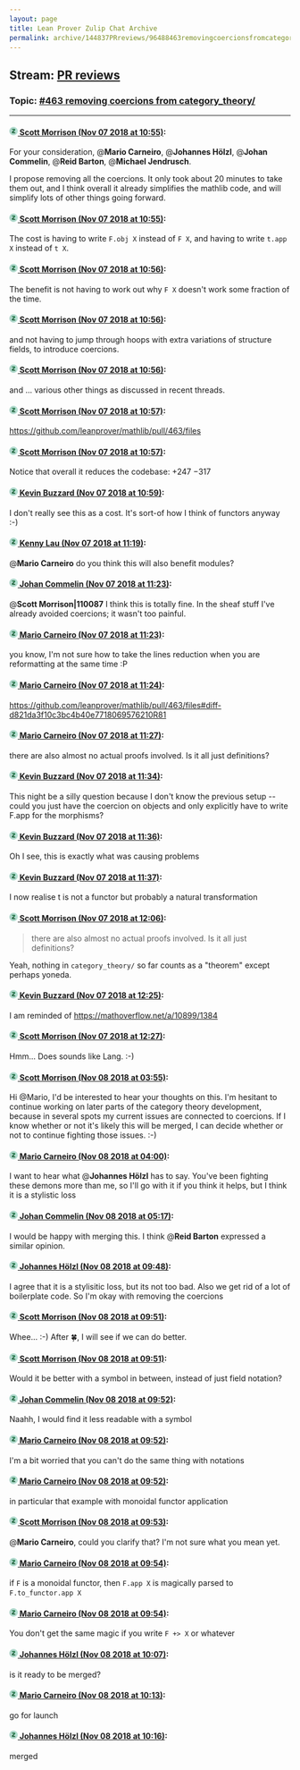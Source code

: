```yaml
---
layout: page
title: Lean Prover Zulip Chat Archive 
permalink: archive/144837PRreviews/96488463removingcoercionsfromcategorytheory.html
---
```


## Stream: [PR reviews](index.html)
### Topic: [#463 removing coercions from category_theory/](96488463removingcoercionsfromcategorytheory.html)

---

#### [![Click to go to Zulip](../../assets/img/zulip2.png) Scott Morrison (Nov 07 2018 at 10:55)](https://leanprover.zulipchat.com/#narrow/stream/144837-PR%20reviews/topic/%23463%20removing%20coercions%20from%20category_theory//near/146929906):
For your consideration, @**Mario Carneiro**, @**Johannes Hölzl**, @**Johan Commelin**, @**Reid Barton**, @**Michael Jendrusch**.

I propose removing all the coercions. It only took about 20 minutes to take them out, and I think overall it already simplifies the mathlib code, and will simplify lots of other things going forward.

#### [![Click to go to Zulip](../../assets/img/zulip2.png) Scott Morrison (Nov 07 2018 at 10:55)](https://leanprover.zulipchat.com/#narrow/stream/144837-PR%20reviews/topic/%23463%20removing%20coercions%20from%20category_theory//near/146929916):
The cost is having to write `F.obj X` instead of `F X`, and having to write `t.app X` instead of `t X`.

#### [![Click to go to Zulip](../../assets/img/zulip2.png) Scott Morrison (Nov 07 2018 at 10:56)](https://leanprover.zulipchat.com/#narrow/stream/144837-PR%20reviews/topic/%23463%20removing%20coercions%20from%20category_theory//near/146929959):
The benefit is not having to work out why `F X` doesn't work some fraction of the time.

#### [![Click to go to Zulip](../../assets/img/zulip2.png) Scott Morrison (Nov 07 2018 at 10:56)](https://leanprover.zulipchat.com/#narrow/stream/144837-PR%20reviews/topic/%23463%20removing%20coercions%20from%20category_theory//near/146929965):
and not having to jump through hoops with extra variations of structure fields, to introduce coercions.

#### [![Click to go to Zulip](../../assets/img/zulip2.png) Scott Morrison (Nov 07 2018 at 10:56)](https://leanprover.zulipchat.com/#narrow/stream/144837-PR%20reviews/topic/%23463%20removing%20coercions%20from%20category_theory//near/146929970):
and ... various other things as discussed in recent threads.

#### [![Click to go to Zulip](../../assets/img/zulip2.png) Scott Morrison (Nov 07 2018 at 10:57)](https://leanprover.zulipchat.com/#narrow/stream/144837-PR%20reviews/topic/%23463%20removing%20coercions%20from%20category_theory//near/146929985):
https://github.com/leanprover/mathlib/pull/463/files

#### [![Click to go to Zulip](../../assets/img/zulip2.png) Scott Morrison (Nov 07 2018 at 10:57)](https://leanprover.zulipchat.com/#narrow/stream/144837-PR%20reviews/topic/%23463%20removing%20coercions%20from%20category_theory//near/146929990):
Notice that overall it reduces the codebase: +247 −317

#### [![Click to go to Zulip](../../assets/img/zulip2.png) Kevin Buzzard (Nov 07 2018 at 10:59)](https://leanprover.zulipchat.com/#narrow/stream/144837-PR%20reviews/topic/%23463%20removing%20coercions%20from%20category_theory//near/146930066):
I don't really see this as a cost. It's sort-of how I think of functors anyway :-)

#### [![Click to go to Zulip](../../assets/img/zulip2.png) Kenny Lau (Nov 07 2018 at 11:19)](https://leanprover.zulipchat.com/#narrow/stream/144837-PR%20reviews/topic/%23463%20removing%20coercions%20from%20category_theory//near/146930864):
@**Mario Carneiro** do you think this will also benefit modules?

#### [![Click to go to Zulip](../../assets/img/zulip2.png) Johan Commelin (Nov 07 2018 at 11:23)](https://leanprover.zulipchat.com/#narrow/stream/144837-PR%20reviews/topic/%23463%20removing%20coercions%20from%20category_theory//near/146931051):
@**Scott Morrison|110087** I think this is totally fine. In the sheaf stuff I've already avoided coercions; it wasn't too painful.

#### [![Click to go to Zulip](../../assets/img/zulip2.png) Mario Carneiro (Nov 07 2018 at 11:23)](https://leanprover.zulipchat.com/#narrow/stream/144837-PR%20reviews/topic/%23463%20removing%20coercions%20from%20category_theory//near/146931064):
you know, I'm not sure how to take the lines reduction when you are reformatting at the same time :P

#### [![Click to go to Zulip](../../assets/img/zulip2.png) Mario Carneiro (Nov 07 2018 at 11:24)](https://leanprover.zulipchat.com/#narrow/stream/144837-PR%20reviews/topic/%23463%20removing%20coercions%20from%20category_theory//near/146931112):
https://github.com/leanprover/mathlib/pull/463/files#diff-d821da3f10c3bc4b40e7718069576210R81

#### [![Click to go to Zulip](../../assets/img/zulip2.png) Mario Carneiro (Nov 07 2018 at 11:27)](https://leanprover.zulipchat.com/#narrow/stream/144837-PR%20reviews/topic/%23463%20removing%20coercions%20from%20category_theory//near/146931252):
there are also almost no actual proofs involved. Is it all just definitions?

#### [![Click to go to Zulip](../../assets/img/zulip2.png) Kevin Buzzard (Nov 07 2018 at 11:34)](https://leanprover.zulipchat.com/#narrow/stream/144837-PR%20reviews/topic/%23463%20removing%20coercions%20from%20category_theory//near/146931583):
This night be a silly question because I don't know the previous setup -- could you just have the coercion on objects and only explicitly have to write F.app for the morphisms?

#### [![Click to go to Zulip](../../assets/img/zulip2.png) Kevin Buzzard (Nov 07 2018 at 11:36)](https://leanprover.zulipchat.com/#narrow/stream/144837-PR%20reviews/topic/%23463%20removing%20coercions%20from%20category_theory//near/146931654):
Oh I see, this is exactly what was causing problems

#### [![Click to go to Zulip](../../assets/img/zulip2.png) Kevin Buzzard (Nov 07 2018 at 11:37)](https://leanprover.zulipchat.com/#narrow/stream/144837-PR%20reviews/topic/%23463%20removing%20coercions%20from%20category_theory//near/146931665):
I now realise t is not a functor but probably a natural transformation

#### [![Click to go to Zulip](../../assets/img/zulip2.png) Scott Morrison (Nov 07 2018 at 12:06)](https://leanprover.zulipchat.com/#narrow/stream/144837-PR%20reviews/topic/%23463%20removing%20coercions%20from%20category_theory//near/146932793):
> there are also almost no actual proofs involved. Is it all just definitions?

Yeah, nothing in `category_theory/` so far counts as a "theorem" except perhaps yoneda.

#### [![Click to go to Zulip](../../assets/img/zulip2.png) Kevin Buzzard (Nov 07 2018 at 12:25)](https://leanprover.zulipchat.com/#narrow/stream/144837-PR%20reviews/topic/%23463%20removing%20coercions%20from%20category_theory//near/146933605):
I am reminded of https://mathoverflow.net/a/10899/1384

#### [![Click to go to Zulip](../../assets/img/zulip2.png) Scott Morrison (Nov 07 2018 at 12:27)](https://leanprover.zulipchat.com/#narrow/stream/144837-PR%20reviews/topic/%23463%20removing%20coercions%20from%20category_theory//near/146933680):
Hmm... Does sounds like Lang. :-)

#### [![Click to go to Zulip](../../assets/img/zulip2.png) Scott Morrison (Nov 08 2018 at 03:55)](https://leanprover.zulipchat.com/#narrow/stream/144837-PR%20reviews/topic/%23463%20removing%20coercions%20from%20category_theory//near/147273670):
Hi @Mario, I'd be interested to hear your thoughts on this. I'm hesitant to continue working on later parts of the category theory development, because in several spots my current issues are connected to coercions. If I know whether or not it's likely this will be merged, I can decide whether or not to continue fighting those issues. :-)

#### [![Click to go to Zulip](../../assets/img/zulip2.png) Mario Carneiro (Nov 08 2018 at 04:00)](https://leanprover.zulipchat.com/#narrow/stream/144837-PR%20reviews/topic/%23463%20removing%20coercions%20from%20category_theory//near/147273876):
I want to hear what @**Johannes Hölzl** has to say. You've been fighting these demons more than me, so I'll go with it if you think it helps, but I think it is a stylistic loss

#### [![Click to go to Zulip](../../assets/img/zulip2.png) Johan Commelin (Nov 08 2018 at 05:17)](https://leanprover.zulipchat.com/#narrow/stream/144837-PR%20reviews/topic/%23463%20removing%20coercions%20from%20category_theory//near/147276465):
I would be happy with merging this. I think @**Reid Barton** expressed a similar opinion.

#### [![Click to go to Zulip](../../assets/img/zulip2.png) Johannes Hölzl (Nov 08 2018 at 09:48)](https://leanprover.zulipchat.com/#narrow/stream/144837-PR%20reviews/topic/%23463%20removing%20coercions%20from%20category_theory//near/147285804):
I agree that it is a stylisitic loss, but its not too bad. Also we get rid of a lot of boilerplate code.
So I'm okay with removing the coercions

#### [![Click to go to Zulip](../../assets/img/zulip2.png) Scott Morrison (Nov 08 2018 at 09:51)](https://leanprover.zulipchat.com/#narrow/stream/144837-PR%20reviews/topic/%23463%20removing%20coercions%20from%20category_theory//near/147285900):
Whee... :-) After :four_leaf_clover:, I will see if we can do better.

#### [![Click to go to Zulip](../../assets/img/zulip2.png) Scott Morrison (Nov 08 2018 at 09:51)](https://leanprover.zulipchat.com/#narrow/stream/144837-PR%20reviews/topic/%23463%20removing%20coercions%20from%20category_theory//near/147285913):
Would it be better with a symbol in between, instead of just field notation?

#### [![Click to go to Zulip](../../assets/img/zulip2.png) Johan Commelin (Nov 08 2018 at 09:52)](https://leanprover.zulipchat.com/#narrow/stream/144837-PR%20reviews/topic/%23463%20removing%20coercions%20from%20category_theory//near/147285958):
Naahh, I would find it less readable with a symbol

#### [![Click to go to Zulip](../../assets/img/zulip2.png) Mario Carneiro (Nov 08 2018 at 09:52)](https://leanprover.zulipchat.com/#narrow/stream/144837-PR%20reviews/topic/%23463%20removing%20coercions%20from%20category_theory//near/147285959):
I'm a bit worried that you can't do the same thing with notations

#### [![Click to go to Zulip](../../assets/img/zulip2.png) Mario Carneiro (Nov 08 2018 at 09:52)](https://leanprover.zulipchat.com/#narrow/stream/144837-PR%20reviews/topic/%23463%20removing%20coercions%20from%20category_theory//near/147285967):
in particular that example with monoidal functor application

#### [![Click to go to Zulip](../../assets/img/zulip2.png) Scott Morrison (Nov 08 2018 at 09:53)](https://leanprover.zulipchat.com/#narrow/stream/144837-PR%20reviews/topic/%23463%20removing%20coercions%20from%20category_theory//near/147285994):
@**Mario Carneiro**, could you clarify that? I'm not sure what you mean yet.

#### [![Click to go to Zulip](../../assets/img/zulip2.png) Mario Carneiro (Nov 08 2018 at 09:54)](https://leanprover.zulipchat.com/#narrow/stream/144837-PR%20reviews/topic/%23463%20removing%20coercions%20from%20category_theory//near/147286041):
if `F` is a monoidal functor, then `F.app X` is magically parsed to `F.to_functor.app X`

#### [![Click to go to Zulip](../../assets/img/zulip2.png) Mario Carneiro (Nov 08 2018 at 09:54)](https://leanprover.zulipchat.com/#narrow/stream/144837-PR%20reviews/topic/%23463%20removing%20coercions%20from%20category_theory//near/147286048):
You don't get the same magic if you write `F +> X` or whatever

#### [![Click to go to Zulip](../../assets/img/zulip2.png) Johannes Hölzl (Nov 08 2018 at 10:07)](https://leanprover.zulipchat.com/#narrow/stream/144837-PR%20reviews/topic/%23463%20removing%20coercions%20from%20category_theory//near/147286639):
is it ready to be merged?

#### [![Click to go to Zulip](../../assets/img/zulip2.png) Mario Carneiro (Nov 08 2018 at 10:13)](https://leanprover.zulipchat.com/#narrow/stream/144837-PR%20reviews/topic/%23463%20removing%20coercions%20from%20category_theory//near/147286899):
go for launch

#### [![Click to go to Zulip](../../assets/img/zulip2.png) Johannes Hölzl (Nov 08 2018 at 10:16)](https://leanprover.zulipchat.com/#narrow/stream/144837-PR%20reviews/topic/%23463%20removing%20coercions%20from%20category_theory//near/147287069):
merged

